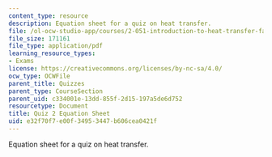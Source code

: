 ```yaml
---
content_type: resource
description: Equation sheet for a quiz on heat transfer.
file: /ol-ocw-studio-app/courses/2-051-introduction-to-heat-transfer-fall-2015/e32f70f7e00f34953447b606cea0421f_MIT2_051F15_EqnSheet_Q2_v3.pdf
file_size: 171161
file_type: application/pdf
learning_resource_types:
- Exams
license: https://creativecommons.org/licenses/by-nc-sa/4.0/
ocw_type: OCWFile
parent_title: Quizzes
parent_type: CourseSection
parent_uid: c334001e-13dd-855f-2d15-197a5de6d752
resourcetype: Document
title: Quiz 2 Equation Sheet
uid: e32f70f7-e00f-3495-3447-b606cea0421f
---
```

Equation sheet for a quiz on heat transfer.